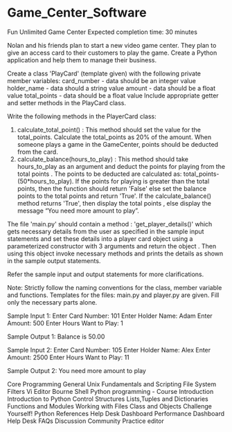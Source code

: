 # Game_Center_Software
Fun Unlimited Game Center
Expected completion time: 30 minutes

Nolan and his friends plan to start a new video game center. They plan to give an access card to their customers to play the game. Create a Python application and help them to manage their business.

Create a class 'PlayCard'  (template given) with the following private member variables:
card_number  - data should be an integer value
 holder_name  -  data should a string value
 amount  -  data should be a float value
 total_points - data should be a float value
Include appropriate getter and setter methods in the PlayCard class.

Write the following methods in the PlayerCard class:
1. calculate_total_point() :  This method should set the value for the total_points. Calculate the total_points as 20% of the amount.  When someone plays a game in the GameCenter, points should be deducted from the card.
2. calculate_balance(hours_to_play) : This method should take hours_to_play as an argument and deduct the points for playing from the total points .  The points to be deducted are calculated as: total_points-(50*hours_to_play).  If the points for playing is greater than the total points, then the function should return 'False' else set the balance points to the total points and return 'True'.  If the calculate_balance() method returns 'True', then  display the total points , else display the message “You need more amount to play”. 

The file 'main.py' should contain a method : 'get_player_details()' which gets necessary details from the user as specified in the sample input statements and set these details into a player card object using  a parameterized constructor with 3 arguments and return the object .   Then using this object invoke necessary methods and  prints the details as shown in the sample output statements.

Refer the sample input and output statements for more clarifications.



Note:
Strictly follow the naming conventions for the class, member variable and functions.
Templates for the files: main.py and player.py are given.  Fill only the necessary parts alone.

Sample Input 1:
Enter Card Number: 101
Enter Holder Name: Adam
Enter Amount: 500
Enter Hours Want to Play: 1


Sample Output 1:
Balance is 50.00


Sample Input 2:
Enter Card Number: 105
Enter Holder Name: Alex
Enter Amount: 2500
Enter Hours Want to Play: 11

Sample Output 2:
You need more amount to play

Core Programming
General
Unix Fundamentals and Scripting
File System
Filters
Vi Editor
Bourne Shell
Python programming - Course Introduction
Introduction to Python
Control Structures
Lists,Tuples and Dictionaries
Functions and Modules
Working with Files
Class and Objects
Challenge Yourself!
Python References
Help Desk
Dashboard
Performance Dashboard
Help Desk
FAQs
Discussion Community
Practice editor
      
